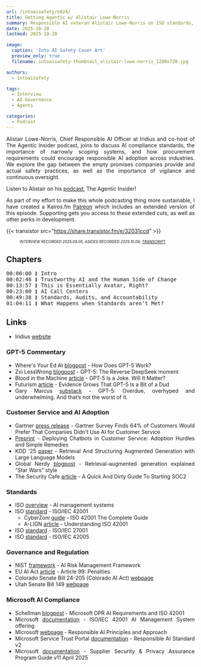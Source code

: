 ```yaml
---
url: /intoaisafety/e024/
title: Getting Agentic w/ Alistair Lowe-Norris
summary: Responsible AI veteran Alistair Lowe-Norris on ISO standards, compliance frameworks, and building safer AI by design.
date: 2025-10-20
lastmod: 2025-10-20

image:
  caption: 'Into AI Safety Cover Art'
  preview_only: true
  filename: intoaisafety-thumbnail_alistair-lowe-norris_1280x720.jpg

authors:
  - intoaisafety

tags:
  - Interview
  - AI Governance
  - Agents

categories:
  - Podcast
---
```


<div style="text-align: justify">
Alistair Lowe-Norris, Chief Responsible AI Officer at Iridius and co-host of The Agentic Insider podcast, joins to discuss AI compliance standards, the importance of narrowly scoping systems, and how procurement requirements could encourage responsible AI adoption across industries. We explore the gap between the empty promises companies provide and actual safety practices, as well as the importance of vigilance and continuous oversight.

Listen to Alistair on his <a href="https://agenticinsider.show" target="_blank" rel="noreferrer noopener">podcast</a>, The Agentic Insider!

As part of my effort to make this whole podcasting thing more sustainable, I have created a Kairos.fm [Patreon](https://www.patreon.com/cw/Kairosfm) which includes an extended version of this episode. Supporting gets you access to these extended cuts, as well as other perks in development.

{{< transistor src="https://share.transistor.fm/e/32031ccd" >}}
<div style="font-size: x-small;font-style: italic;padding-left: 2.25rem;">INTERVIEW RECORDED 2025.09.05; ASIDES RECORDED 2025.10.06; <a href="https://share.transistor.fm/s/32031ccd/transcript.txt" target="_blank" rel="noreferrer noopener">TRANSCRIPT</a></div>

## Chapters

<div style="text-align: left; font-family:monospace;">
00:00:00 ❙ Intro <br>
00:02:46 ❙ Trustworthy AI and the Human Side of Change<br>
00:13:57 ❙ This is Essentially Avatar, Right?<br>
00:23:00 ❙ AI Call Centers<br>
00:49:38 ❙ Standards, Audits, and Accountability<br>
01:04:11 ❙ What Happens when Standards aren’t Met?<br>
</div>

## Links
- Iridius [website](https://iridius.ai)

### GPT-5 Commentary
- Where's Your Ed At [blogpost](https://www.wheresyoured.at/how-does-gpt-5-work/) - How Does GPT-5 Work?
- Zvi LessWrong [blogpost](https://www.lesswrong.com/posts/eFd7NZ4KpYLM4ocBv/gpt-5-the-reverse-deepseek-moment) - GPT-5: The Reverse DeepSeek moment
- Blood in the Machine [article](https://www.bloodinthemachine.com/p/gpt-5-is-a-joke-will-it-matter) - GPT-5 Is a Joke. Will It Matter?
- Futurism [article](https://futurism.com/gpt-5-underwhelming) - Evidence Grows That GPT-5 Is a Bit of a Dud
- Gary Marcus [substack](https://garymarcus.substack.com/p/gpt-5-overdue-overhyped-and-underwhelming) - GPT-5: Overdue, overhyped and underwhelming. And that’s not the worst of it.

### Customer Service and AI Adoption
- Gartner [press release](https://www.gartner.com/en/newsroom/press-releases/2024-07-09-gartner-survey-finds-64-percent-of-customers-would-prefer-that-companies-didnt-use-ai-for-customer-service) - Gartner Survey Finds 64% of Customers Would Prefer That Companies Didn't Use AI for Customer Service
- [Preprint](https://arxiv.org/abs/2504.06145) - Deploying Chatbots in Customer Service: Adoption Hurdles and Simple Remedies
- KDD '25 [paper](https://dl.acm.org/doi/10.1145/3711896.3736557) - Retrieval And Structuring Augmented Generation with Large Language Models
- Global Nerdy [blogpost](https://www.globalnerdy.com/2024/04/16/retrieval-augmented-generation-explained-star-wars-style/) - Retrieval-augmented generation explained “Star Wars” style
- The Security Cafe [article](https://securitycafe.io/p/quick-dirty-guide-soc2-compliance) - A Quick And Dirty Guide To Starting SOC2

### Standards
- ISO [overview](https://www.iso.org/artificial-intelligence/ai-management-systems) - AI management systems
- ISO [standard](https://www.iso.org/standard/42001) - ISO/IEC 42001
  - CyberZoni [guide](https://cyberzoni.com/standards/iso-42001/) - ISO 42001 The Complete Guide
  - A-LIGN [article](https://www.a-lign.com/articles/understanding-iso-42001) - Understanding ISO 42001
- ISO [standard](https://www.iso.org/standard/27001) - ISO/IEC 27001
- ISO [standard](https://www.iso.org/standard/42005) - ISO/IEC 42005

### Governance and Regulation
- NIST [framework](https://www.nist.gov/itl/ai-risk-management-framework) - AI Risk Management Framework
- EU AI Act [article](https://artificialintelligenceact.eu/article/99/) - Article 99: Penalties
- Colorado Senate Bill 24-205 (Colorado AI Act) [webpage](https://leg.colorado.gov/bills/sb24-205)
- Utah Senate Bill 149 [webpage](https://le.utah.gov/~2024/bills/static/SB0149.html)

### Microsoft AI Compliance
- Schellman [blogpost](https://www.schellman.com/blog/privacy/microsoft-dpr-ai-requirements-and-iso-42001) - Microsoft DPR AI Requirements and ISO 42001
- Microsoft [documentation](https://learn.microsoft.com/en-us/compliance/regulatory/offering-iso-42001) - ISO/IEC 42001 AI Management System offering
- Microsoft [webpage](https://www.microsoft.com/ai/principles-and-approach) - Responsible AI Principles and Approach
- Microsoft Service Trust Portal [documentation](https://servicetrust.microsoft.com/DocumentPage/227a27b7-30c5-4110-8c8b-eb57a113e10f) - Responsible AI Standard v2
- Microsoft [documentation](https://cdn-dynmedia-1.microsoft.com/is/content/microsoftcorp/microsoft/accex/documents/presentations/FY25-Program-Guide-v11_en-US.pdf) - Supplier Security & Privacy Assurance Program Guide v11 April 2025

<!-- end of the list -->
</div>
